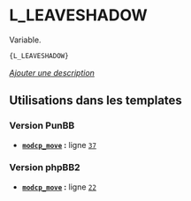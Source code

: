 # L_LEAVESHADOW


Variable.

```html
{L_LEAVESHADOW}
```

[*Ajouter une description*](https://fa-tvars.appspot.com/var/L_LEAVESHADOW)

## Utilisations dans les templates

### Version PunBB
* __[`modcp_move`](../tpl/var/punbb/modcp_move.md#readme) :__ ligne [`37`](../tpl/src/punbb/modcp_move.tpl#L37)

### Version phpBB2
* __[`modcp_move`](../tpl/var/subsilver/modcp_move.md#readme) :__ ligne [`22`](../tpl/src/subsilver/modcp_move.tpl#L22)